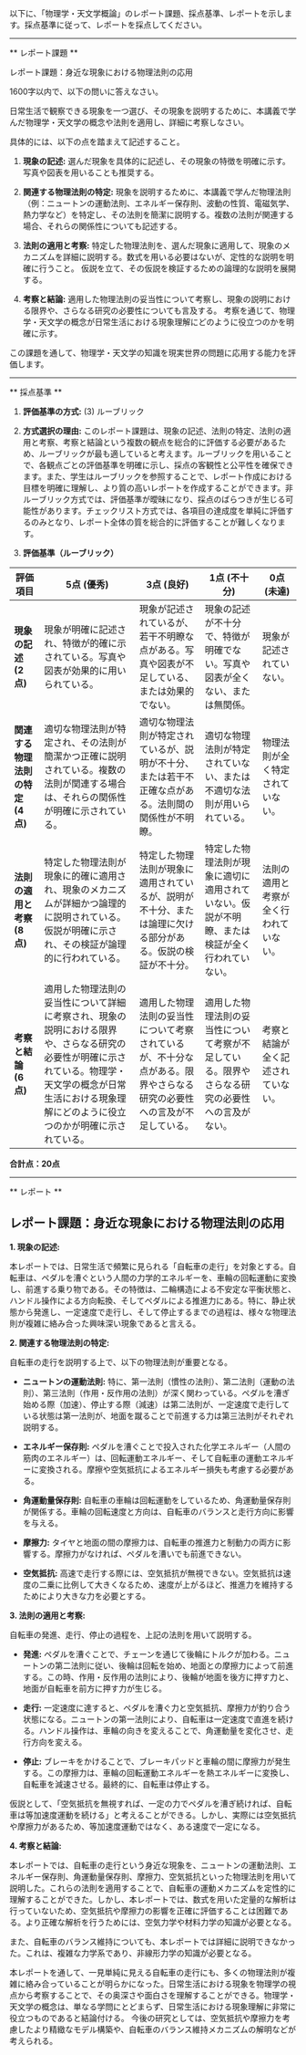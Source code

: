 以下に、「物理学・天文学概論」のレポート課題、採点基準、レポートを示します。採点基準に従って、レポートを採点してください。

---------------------------------------
** レポート課題 **

レポート課題：身近な現象における物理法則の応用

1600字以内で、以下の問いに答えなさい。

日常生活で観察できる現象を一つ選び、その現象を説明するために、本講義で学んだ物理学・天文学の概念や法則を適用し、詳細に考察しなさい。

具体的には、以下の点を踏まえて記述すること。

1. **現象の記述:** 選んだ現象を具体的に記述し、その現象の特徴を明確に示す。写真や図表を用いることも推奨する。

2. **関連する物理法則の特定:**  現象を説明するために、本講義で学んだ物理法則（例：ニュートンの運動法則、エネルギー保存則、波動の性質、電磁気学、熱力学など）を特定し、その法則を簡潔に説明する。複数の法則が関連する場合、それらの関係性についても記述する。

3. **法則の適用と考察:** 特定した物理法則を、選んだ現象に適用して、現象のメカニズムを詳細に説明する。数式を用いる必要はないが、定性的な説明を明確に行うこと。  仮説を立て、その仮説を検証するための論理的な説明を展開する。

4. **考察と結論:**  適用した物理法則の妥当性について考察し、現象の説明における限界や、さらなる研究の必要性についても言及する。  考察を通じて、物理学・天文学の概念が日常生活における現象理解にどのように役立つのかを明確に示す。


この課題を通して、物理学・天文学の知識を現実世界の問題に応用する能力を評価します。


---------------------------------------
** 採点基準 **

1. **評価基準の方式:** (3) ルーブリック

2. **方式選択の理由:** このレポート課題は、現象の記述、法則の特定、法則の適用と考察、考察と結論という複数の観点を総合的に評価する必要があるため、ルーブリックが最も適していると考えます。ルーブリックを用いることで、各観点ごとの評価基準を明確に示し、採点の客観性と公平性を確保できます。また、学生はルーブリックを参照することで、レポート作成における目標を明確に理解し、より質の高いレポートを作成することができます。非ルーブリック方式では、評価基準が曖昧になり、採点のばらつきが生じる可能性があります。チェックリスト方式では、各項目の達成度を単純に評価するのみとなり、レポート全体の質を総合的に評価することが難しくなります。


3. **評価基準（ルーブリック）**

| 評価項目 | 5点 (優秀) | 3点 (良好) | 1点 (不十分) | 0点 (未達) |
|---|---|---|---|---|
| **現象の記述 (2点)** | 現象が明確に記述され、特徴が的確に示されている。写真や図表が効果的に用いられている。 | 現象が記述されているが、若干不明瞭な点がある。写真や図表が不足している、または効果的でない。 | 現象の記述が不十分で、特徴が明確でない。写真や図表が全くない、または無関係。 | 現象が記述されていない。 |
| **関連する物理法則の特定 (4点)** | 適切な物理法則が特定され、その法則が簡潔かつ正確に説明されている。複数の法則が関連する場合は、それらの関係性が明確に示されている。 | 適切な物理法則が特定されているが、説明が不十分、または若干不正確な点がある。法則間の関係性が不明瞭。 | 適切な物理法則が特定されていない、または不適切な法則が用いられている。 | 物理法則が全く特定されていない。 |
| **法則の適用と考察 (8点)** | 特定した物理法則が現象に的確に適用され、現象のメカニズムが詳細かつ論理的に説明されている。仮説が明確に示され、その検証が論理的に行われている。 | 特定した物理法則が現象に適用されているが、説明が不十分、または論理に欠ける部分がある。仮説の検証が不十分。 | 特定した物理法則が現象に適切に適用されていない。仮説が不明瞭、または検証が全く行われていない。 | 法則の適用と考察が全く行われていない。 |
| **考察と結論 (6点)** | 適用した物理法則の妥当性について詳細に考察され、現象の説明における限界や、さらなる研究の必要性が明確に示されている。物理学・天文学の概念が日常生活における現象理解にどのように役立つのかが明確に示されている。 | 適用した物理法則の妥当性について考察されているが、不十分な点がある。限界やさらなる研究の必要性への言及が不足している。 | 適用した物理法則の妥当性について考察が不足している。限界やさらなる研究の必要性への言及がない。 | 考察と結論が全く記述されていない。 |


**合計点：20点**


---------------------------------------
** レポート **
## レポート課題：身近な現象における物理法則の応用

**1. 現象の記述:**

本レポートでは、日常生活で頻繁に見られる「自転車の走行」を対象とする。自転車は、ペダルを漕ぐという人間の力学的エネルギーを、車輪の回転運動に変換し、前進する乗り物である。その特徴は、二輪構造による不安定な平衡状態と、ハンドル操作による方向転換、そしてペダルによる推進力にある。特に、静止状態から発進し、一定速度で走行し、そして停止するまでの過程は、様々な物理法則が複雑に絡み合った興味深い現象であると言える。


**2. 関連する物理法則の特定:**

自転車の走行を説明する上で、以下の物理法則が重要となる。

* **ニュートンの運動法則:** 特に、第一法則（慣性の法則）、第二法則（運動の法則）、第三法則（作用・反作用の法則）が深く関わっている。ペダルを漕ぎ始める際（加速）、停止する際（減速）は第二法則が、一定速度で走行している状態は第一法則が、地面を蹴ることで前進する力は第三法則がそれぞれ説明する。

* **エネルギー保存則:** ペダルを漕ぐことで投入された化学エネルギー（人間の筋肉のエネルギー）は、回転運動エネルギー、そして自転車の運動エネルギーに変換される。摩擦や空気抵抗によるエネルギー損失も考慮する必要がある。

* **角運動量保存則:** 自転車の車輪は回転運動をしているため、角運動量保存則が関係する。車輪の回転速度と方向は、自転車のバランスと走行方向に影響を与える。

* **摩擦力:** タイヤと地面の間の摩擦力は、自転車の推進力と制動力の両方に影響する。摩擦力がなければ、ペダルを漕いでも前進できない。

* **空気抵抗:** 高速で走行する際には、空気抵抗が無視できない。空気抵抗は速度の二乗に比例して大きくなるため、速度が上がるほど、推進力を維持するためにより大きな力を必要とする。


**3. 法則の適用と考察:**

自転車の発進、走行、停止の過程を、上記の法則を用いて説明する。

* **発進:** ペダルを漕ぐことで、チェーンを通じて後輪にトルクが加わる。ニュートンの第二法則に従い、後輪は回転を始め、地面との摩擦力によって前進する。この時、作用・反作用の法則により、後輪が地面を後方に押す力と、地面が自転車を前方に押す力が生じる。

* **走行:** 一定速度に達すると、ペダルを漕ぐ力と空気抵抗、摩擦力が釣り合う状態になる。ニュートンの第一法則により、自転車は一定速度で直進を続ける。ハンドル操作は、車輪の向きを変えることで、角運動量を変化させ、走行方向を変える。

* **停止:** ブレーキをかけることで、ブレーキパッドと車輪の間に摩擦力が発生する。この摩擦力は、車輪の回転運動エネルギーを熱エネルギーに変換し、自転車を減速させる。最終的に、自転車は停止する。


仮説として、「空気抵抗を無視すれば、一定の力でペダルを漕ぎ続ければ、自転車は等加速度運動を続ける」と考えることができる。しかし、実際には空気抵抗や摩擦力があるため、等加速度運動ではなく、ある速度で一定になる。


**4. 考察と結論:**

本レポートでは、自転車の走行という身近な現象を、ニュートンの運動法則、エネルギー保存則、角運動量保存則、摩擦力、空気抵抗といった物理法則を用いて説明した。これらの法則を適用することで、自転車の運動メカニズムを定性的に理解することができた。しかし、本レポートでは、数式を用いた定量的な解析は行っていないため、空気抵抗や摩擦力の影響を正確に評価することは困難である。より正確な解析を行うためには、空気力学や材料力学の知識が必要となる。

また、自転車のバランス維持についても、本レポートでは詳細に説明できなかった。これは、複雑な力学系であり、非線形力学の知識が必要となる。

本レポートを通して、一見単純に見える自転車の走行にも、多くの物理法則が複雑に絡み合っていることが明らかになった。日常生活における現象を物理学の視点から考察することで、その奥深さや面白さを理解することができる。物理学・天文学の概念は、単なる学問にとどまらず、日常生活における現象理解に非常に役立つものであると結論付ける。  今後の研究としては、空気抵抗や摩擦力を考慮したより精緻なモデル構築や、自転車のバランス維持メカニズムの解明などが考えられる。


